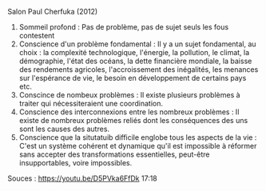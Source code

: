 Salon Paul Cherfuka (2012)

1. Sommeil profond : Pas de problème, pas de sujet seuls les fous contestent
2. Conscience d'un problème fondamental : Il y a un sujet fondamental, au choix : la complexité technologique, l'énergie, la pollution, le climat, la démographie, l'état des océans, la dette financière mondiale, la baisse des rendements agricoles, l'accroissement des inégalités, les menances sur l'espérance de vie, le besoin en développement de certains pays etc.
3. Conscince de nombeux problèmes : Il existe plusieurs problèmes à traiter qui nécessiteraient une coordination.
4. Conscience des interconnexions entre les nombreux problèmes : Il existe de nombreux problèmes reliés dont les conséquences des uns sont les causes des autres.
5. Conscience que la situtatuib difficile englobe tous les aspects de la vie : C'est un système cohérent et dynamique qu'il est impossible à réformer sans accepter des transformations essentielles, peut-être insupportables, voire impossibles.

Souces : https://youtu.be/D5PVka6FfDk 17:18